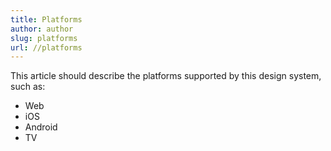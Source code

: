 ```yaml
---
title: Platforms
author: author
slug: platforms
url: //platforms
---
```


This article should describe the platforms supported by this design system, such as:

* Web
* iOS
* Android
* TV
